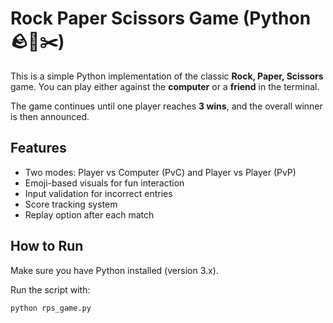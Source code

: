 # Rock Paper Scissors Game (Python 🪨🧻✂️)

This is a simple Python implementation of the classic **Rock, Paper, Scissors** game. You can play either against the **computer** or a **friend** in the terminal.

The game continues until one player reaches **3 wins**, and the overall winner is then announced.

## Features

- Two modes: Player vs Computer (PvC) and Player vs Player (PvP)
- Emoji-based visuals for fun interaction
- Input validation for incorrect entries
- Score tracking system
- Replay option after each match

## How to Run

Make sure you have Python installed (version 3.x).

Run the script with:

```bash
python rps_game.py
